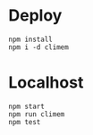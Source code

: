 # **Deploy**

```
npm install
npm i -d climem
```

# **Localhost**

```
npm start
npm run climem
npm test
```
